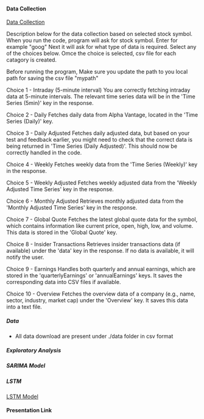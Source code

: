 #### Data Collection
[Data Collection](https://github.com/sunithak999/AA501_Project/blob/main/AAI_501_stock_predict.ipynb)


Description below for the data collection based on selected stock symbol. 
When you run the code, program will ask for stock symbol. Enter for example "goog"
Next it will ask for what type of data is required. Select any of the choices below. Omce the choice is selected, csv file for each 
catagory is created.

Before running the program, Make sure you update the path to you local path for saving the csv file "mypath"

Choice 1 - Intraday (5-minute interval)
You are correctly fetching intraday data at 5-minute intervals. The relevant time series data will be in the 'Time Series (5min)' key in the response.

Choice 2 - Daily
Fetches daily data from Alpha Vantage, located in the 'Time Series (Daily)' key.

Choice 3 - Daily Adjusted
Fetches daily adjusted data, but based on your test and feedback earlier, you might need to check that the correct data is being returned in 'Time Series (Daily Adjusted)'. This should now be correctly handled in the code.

Choice 4 - Weekly
Fetches weekly data from the 'Time Series (Weekly)' key in the response.

Choice 5 - Weekly Adjusted
Fetches weekly adjusted data from the 'Weekly Adjusted Time Series' key in the response.

Choice 6 - Monthly Adjusted
Retrieves monthly adjusted data from the 'Monthly Adjusted Time Series' key in the response.

Choice 7 - Global Quote
Fetches the latest global quote data for the symbol, which contains information like current price, open, high, low, and volume. This data is stored in the 'Global Quote' key.

Choice 8 - Insider Transactions
Retrieves insider transactions data (if available) under the 'data' key in the response. If no data is available, it will notify the user.

Choice 9 - Earnings
Handles both quarterly and annual earnings, which are stored in the 'quarterlyEarnings' or 'annualEarnings' keys. It saves the corresponding data into CSV files if available.

Choice 10 - Overview
Fetches the overview data of a company (e.g., name, sector, industry, market cap) under the 'Overview' key. It saves this data into a text file.
##### Data
 * All data download are present under ./data folder in csv format

##### Exploratory Analysis

##### SARIMA Model

##### LSTM
[LSTM Model](https://github.com/sunithak999/AA501_Project/blob/main/AA501_LSTM.ipynb)

####  Presentation Link


